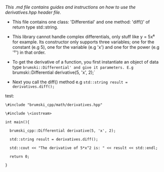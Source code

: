 _This .md file contains guides and instructions on how to use the derivatives.hpp header file._

* This file contains one class: 'Differential' and one method: 'diff()' of return type std::string.

* This library cannot handle complex differentials, only stuff like y = 5x⁶ for example. Its constructor only supports three variables; one for the constant (e.g 5), one for the variable (e.g 'x') and one for the power (e.g '²') in that order.

* To get the derivative of a function, you first instantiate an object of data type `brumski::Differential' and give it parameters. E.g `brumski::Differential derivative(5, 'x', 2);`

* Next you call the diff() method e.g `std::string result = derivatives.diff();`


test:

```\#include "brumski_cpp/math/derivatives.hpp"```

```\#include \<iostream>```

```int main(){```

```  brumski_cpp::Differential derivative(5, 'x', 2);```

```  std::string result = derivatives.diff();```

```  std::cout << "The derivative of 5*x^2 is: " << result << std::endl;```

```  return 0;```

```}```